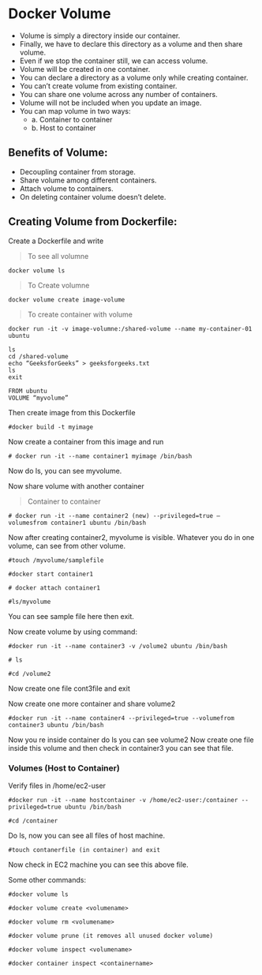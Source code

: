 # Docker Volume
- Volume is simply a directory inside our container.
- Finally, we have to declare this directory as a volume and then share volume.
- Even if we stop the container still, we can access volume.
- Volume will be created in one container.
- You can declare a directory as a volume only while creating container.
- You can’t create volume from existing container.
- You can share one volume across any number of containers.
- Volume will not be included when you update an image.
- You can map volume in two ways:
  - a. Container to container
  - b. Host to container

## Benefits of Volume:
- Decoupling container from storage.
- Share volume among different containers.
- Attach volume to containers.
- On deleting container volume doesn’t delete.

## Creating Volume from Dockerfile:
Create a Dockerfile and write

> To see all volumne
```
docker volume ls
```

> To Create volumne

```
docker volume create image-volume
```

> To create container with volume

```
docker run -it -v image-volumne:/shared-volume --name my-container-01 ubuntu
```

```
ls
cd /shared-volume
echo “GeeksforGeeks” > geeksforgeeks.txt
ls
exit
```



```
FROM ubuntu
VOLUME “myvolume”
```

Then create image from this Dockerfile
```
#docker build -t myimage
```

Now create a container from this image and run
```
# docker run -it --name container1 myimage /bin/bash
```

Now do ls, you can see myvolume.


Now share volume with another container

> Container to container

```
# docker run -it --name container2 (new) --privileged=true –volumesfrom container1 ubuntu /bin/bash
```      

Now after creating container2, myvolume is visible. Whatever you do in one volume, can see from other volume.

```
#touch /myvolume/samplefile
```

```
#docker start container1
```

```
# docker attach container1
```

```
#ls/myvolume
```

You can see sample file here then exit.

Now create volume by using command:

```
#docker run -it --name container3 -v /volume2 ubuntu /bin/bash
```

```
# ls
```

```
#cd /volume2
```

Now create one file cont3file and exit

Now create one more container and share volume2
```
#docker run -it --name container4 --privileged=true --volumefrom container3 ubuntu /bin/bash
```

Now you re inside container do ls you can see volume2
Now create one file inside this volume and then check in container3 you can see that file.

### Volumes (Host to Container)
Verify files in /home/ec2-user

```
#docker run -it --name hostcontainer -v /home/ec2-user:/container --privileged=true ubuntu /bin/bash
```

```
#cd /container
```

Do ls, now you can see all files of host machine.

```
#touch contanerfile (in container) and exit
```

Now check in EC2 machine you can see this above file.

Some other commands:

```
#docker volume ls
```

```
#docker volume create <volumename>
```

```
#docker volume rm <volumename>
```

```
#docker volume prune (it removes all unused docker volume)
```

```
#docker volume inspect <volumename>
```

```
#docker container inspect <containername>
```
